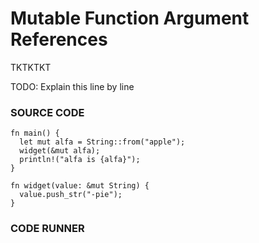 # Mutable Function Argument References

TKTKTKT

TODO: Explain this line by line

### SOURCE CODE

```rust, noplayground, EXAMPLE1
fn main() {
  let mut alfa = String::from("apple");
  widget(&mut alfa);
  println!("alfa is {alfa}");
}

fn widget(value: &mut String) {
  value.push_str("-pie");
}
```

### CODE RUNNER

```rust, editable, CODE1

```
